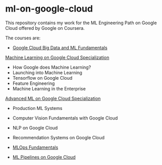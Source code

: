 # ml-on-google-cloud

This repository contains my work for the ML Engineering Path on Google Cloud offered by Google on Coursera.

The courses are:
- [Google Cloud Big Data and ML Fundamentals](https://www.coursera.org/learn/gcp-big-data-ml-fundamentals/home/welcome)

[Machine Learning on Google Cloud Specialization](https://www.coursera.org/specializations/machine-learning-tensorflow-gcp)
- How Google does Machine Learning?
- Launching into Machine Learning
- Tensorflow on Google Cloud
- Feature Engineering
- Machine Learning in the Enterprise

[Advanced ML on Google Cloud Specialization](https://www.coursera.org/specializations/advanced-machine-learning-tensorflow-gcp)
- Production ML Systems
- Computer Vision Fundamentals with Google Cloud
- NLP on Google Cloud
- Recommendation Systems on Google Cloud

- [MLOps Fundamentals](https://www.coursera.org/learn/mlops-fundamentals/home/welcome)
- [ML Pipelines on Google Cloud](https://www.coursera.org/learn/ml-pipelines-google-cloud/home/welcome)
